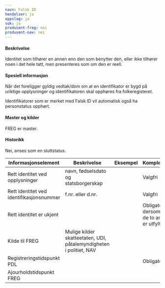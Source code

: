 ```yaml
---
navn: Falsk ID
hendelser: ja
oppslag: ja
sok: ja
produsent-freg: nei
produsent-nav: nei
---
```


#### Beskrivelse

Identitet som tilhører en annen enn den som benytter den, eller ikke tilhører noen i det hele tatt, men presenteres som om den er reell.

#### Spesiell informasjon

Når det foreligger gyldig vedtak/dom om at en identifikator er bygd på uriktige opplysninger og identifikatoren skal opphøres fra 
folkeregisteret.

Identifikatorer som er merket med Falsk ID vil automatisk også ha personstatus opphørt.

#### Master og kilder

FREG er master.

#### Historikk

Nei, anses som en sluttstatus.


| Informasjonselement | Beskrivelse | Eksempel | Kompletthet | Kvalitet |
|--|--|--|--|--|
| Rett identitet ved opplysninger | navn, fødselsdato og statsborgerskap | | Valgfri |  |
| Rett identitet ved identifikasjonsnummer | f.nr. eller d.nr. | | Valgfri |  |
| Rett identitet er ukjent | | | Obligatorisk dersom ikke de to andre er utfylt | |
| Kilde til FREG | Mulige kilder skatteetaten, UDI, påtalemyndigheten i politiet, NAV | | 
| Registreringstidspunkt PDL | | | Obligatorisk | |
| Ajourholdstidspunkt FREG | | | |


